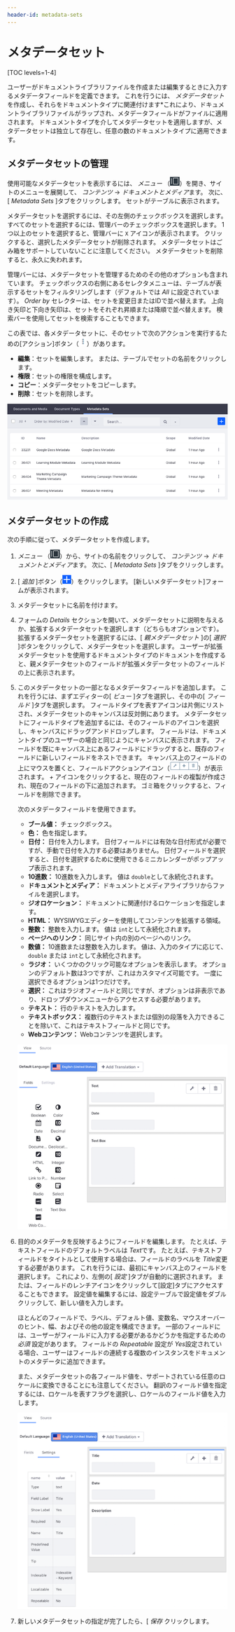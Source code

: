 ```yaml
---
header-id: metadata-sets
---
```


# メタデータセット

[TOC levels=1-4]

ユーザーがドキュメントライブラリファイルを作成または編集するときに入力するメタデータフィールドを定義できます。 これを行うには、 *メタデータセット* を作成し、それらをドキュメントタイプに関連付けます*これにより、ドキュメントライブラリファイルがラップされ、メタデータフィールドがファイルに適用されます。 ドキュメントタイプを介してメタデータセットを適用しますが、メタデータセットは独立して存在し、任意の数のドキュメントタイプに適用できます。</p>

## メタデータセットの管理

使用可能なメタデータセットを表示するには、 *メニュー* （![Product Menu](../../../images/icon-menu.png)）を開き、サイトのメニューを展開して、 *コンテンツ* → *ドキュメントとメディア*ます。 次に、[ *Metadata Sets* ]タブをクリックします。 セットがテーブルに表示されます。

メタデータセットを選択するには、その左側のチェックボックスを選択します。 すべてのセットを選択するには、管理バーのチェックボックスを選択します。 1つ以上のセットを選択すると、管理バーに `X` アイコンが表示されます。 クリックすると、選択したメタデータセットが削除されます。 メタデータセットはごみ箱をサポートしていないことに注意してください。 メタデータセットを削除すると、永久に失われます。

管理バーには、メタデータセットを管理するためのその他のオプションも含まれています。 チェックボックスの右側にあるセレクタメニューは、テーブルが表示するセットをフィルタリングします（デフォルトでは *All* に設定されています）。 *Order by* セレクターは、セットを変更日またはIDで並べ替えます。 上向き矢印と下向き矢印は、セットをそれぞれ昇順または降順で並べ替えます。 検索バーを使用してセットを検索することもできます。

この表では、各メタデータセットに、そのセットで次のアクションを実行するための[アクション]ボタン（![Actions Menu](../../../images/icon-actions.png)）があります。

  - **編集**：セットを編集します。 または、テーブルでセットの名前をクリックします。
  - **権限**：セットの権限を構成します。
  - **コピー**：メタデータセットをコピーします。
  - **削除**：セットを削除します。

![図1：メタデータセット管理ウィンドウでは、既存のセットを表示し、ドキュメントタイプに適用するための新しいセットを作成できます。](../../../images/dm-metadata-sets-list.png)

## メタデータセットの作成

次の手順に従って、メタデータセットを作成します。

1.  *メニュー* （![Product Menu](../../../images/icon-menu.png)）から、サイトの名前をクリックして、 *コンテンツ* → *ドキュメントとメディア*ます。 次に、[ *Metadata Sets* ]タブをクリックします。

2.  [ *追加* ]ボタン（![Add](../../../images/icon-add.png)）をクリックします。 [新しいメタデータセット]フォームが表示されます。

3.  メタデータセットに名前を付けます。

4.  フォームの *Details* セクションを開いて、メタデータセットに説明を与えるか、拡張するメタデータセットを選択します（どちらもオプションです）。 拡張するメタデータセットを選択するには、[ *親メタデータセット* ]の[ *選択* ]ボタンをクリックして、メタデータセットを選択します。 ユーザーが拡張メタデータセットを使用するドキュメントタイプのドキュメントを作成すると、親メタデータセットのフィールドが拡張メタデータセットのフィールドの上に表示されます。

5.  このメタデータセットの一部となるメタデータフィールドを追加します。 これを行うには、まずエディターの[ *ビュー* ]タブを選択し、その中の[ *フィールド* ]タブを選択します。 フィールドタイプを表すアイコンは片側にリストされ、メタデータセットのキャンバスは反対側にあります。 メタデータセットにフィールドタイプを追加するには、そのフィールドのアイコンを選択し、キャンバスにドラッグアンドドロップします。 フィールドは、ドキュメントタイプのユーザーの場合と同じようにキャンバスに表示されます。 フィールドを既にキャンバス上にあるフィールドにドラッグすると、既存のフィールドに新しいフィールドをネストできます。 キャンバス上のフィールドの上にマウスを置くと、フィールドアクションアイコン（![Icons](../../../images/icon-dm-metadata-actions.png)）が表示されます。 *+* アイコンをクリックすると、現在のフィールドの複製が作成され、現在のフィールドの下に追加されます。 ゴミ箱をクリックすると、フィールドを削除できます。

    次のメタデータフィールドを使用できます。

      - **ブール値：** チェックボックス。
      - **色：** 色を指定します。
      - **日付：** 日付を入力します。 日付フィールドには有効な日付形式が必要ですが、手動で日付を入力する必要はありません。 日付フィールドを選択すると、日付を選択するために使用できるミニカレンダーがポップアップ表示されます。
      - **10進数：** 10進数を入力します。 値は `double`として永続化されます。
      - **ドキュメントとメディア：** ドキュメントとメディアライブラリからファイルを選択します。
      - **ジオロケーション：** ドキュメントに関連付けるロケーションを指定します。
      - **HTML：** WYSIWYGエディターを使用してコンテンツを拡張する領域。
      - **整数：** 整数を入力します。 値は `int`として永続化されます。
      - **ページへのリンク：** 同じサイト内の別のページへのリンク。
      - **数値：** 10進数または整数を入力します。 値は、入力のタイプに応じて、 `double` または `int`として永続化されます。
      - **ラジオ：** いくつかのクリック可能なオプションを表示します。 オプションのデフォルト数は3つですが、これはカスタマイズ可能です。 一度に選択できるオプションは1つだけです。
      - **選択：** これはラジオフィールドと同じですが、オプションは非表示であり、ドロップダウンメニューからアクセスする必要があります。
      - **テキスト：** 行のテキストを入力します。
      - **テキストボックス：** 複数行のテキストまたは個別の段落を入力できることを除いて、これはテキストフィールドと同じです。
      - **Webコンテンツ：** Webコンテンツを選択します。

    ![図2：メタデータセットのフィールドをキャンバスに追加します。](../../../images/dm-metadata-set-fields.png)

6.  目的のメタデータを反映するようにフィールドを編集します。 たとえば、テキストフィールドのデフォルトラベルは *Text*です。 たとえば、テキストフィールドをタイトルとして使用する場合は、フィールドのラベルを *Title*変更する必要があります。 これを行うには、最初にキャンバス上のフィールドを選択します。 これにより、左側の[ *設定* ]タブが自動的に選択されます。 または、フィールドのレンチアイコンをクリックして[設定]タブにアクセスすることもできます。 設定値を編集するには、設定テーブルで設定値をダブルクリックして、新しい値を入力します。

    ほとんどのフィールドで、ラベル、デフォルト値、変数名、マウスオーバーのヒント、幅、およびその他の設定を構成できます。 一部のフィールドには、ユーザーがフィールドに入力する必要があるかどうかを指定するための *必須* 設定があります。 フィールドの *Repeatable* 設定が *Yes*設定されている場合、ユーザーはフィールドの連続する複数のインスタンスをドキュメントのメタデータに追加できます。

    また、メタデータセットの各フィールド値を、サポートされている任意のロケールに変換できることにも注意してください。 翻訳のフィールド値を指定するには、ロケールを表すフラグを選択し、ロケールのフィールド値を入力します。

    ![図3：メタデータセットのフィールドを編集して、各フィールドに保持するメタデータに一致させます。](../../../images/dm-metadata-set-settings.png)

7.  新しいメタデータセットの指定が完了したら、[ *保存* クリックします。
